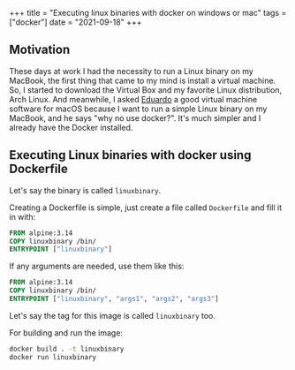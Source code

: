 +++
title = "Executing linux binaries with docker on windows or mac"
tags = ["docker"]
date = "2021-09-18"
+++


## Motivation

These days at work I had the necessity to run a Linux binary on my MacBook, the first thing that came to my mind is install a virtual machine. So, I started to download the Virtual Box and my favorite Linux distribution, Arch Linux. And meanwhile, I asked [Eduardo](https://twitter.com/TheEduardoRFS) a good virtual machine software for macOS because I want to run a simple Linux binary on my MacBook, and he says "why no use docker?". It's much simpler and I already have the Docker installed.

## Executing Linux binaries with docker using Dockerfile

Let's say the binary is called `linuxbinary`.

Creating a Dockerfile is simple, just create a file called `Dockerfile` and fill it in with:

``` dockerfile
FROM alpine:3.14
COPY linuxbinary /bin/
ENTRYPOINT ["linuxbinary"]
```

If any arguments are needed, use them like this:

``` dockerfile
FROM alpine:3.14
COPY linuxbinary /bin/
ENTRYPOINT ["linuxbinary", "args1", "args2", "args3"]
```

Let's say the tag for this image is called `linuxbinary` too.

For building and run the image: 

``` bash
docker build . -t linuxbinary
docker run linuxbinary
```
